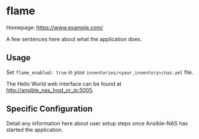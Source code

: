 # flame

Homepage: <https://www.example.com/>

A few sentences here about what the application does.

## Usage

Set `flame_enabled: true` in your `inventories/<your_inventory>/nas.yml` file.

The Hello World web interface can be found at <http://ansible_nas_host_or_ip:5005>.

## Specific Configuration

Detail any information here about user setup steps once Ansible-NAS has started the application.
